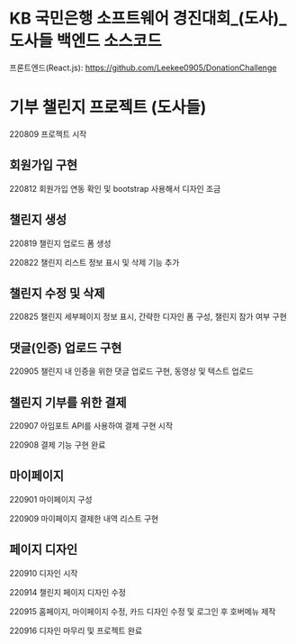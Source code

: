 # KB 국민은행 소프트웨어 경진대회_(도사)_도사들 백엔드 소스코드
프론트엔드(React.js): https://github.com/Leekee0905/DonationChallenge

# 기부 챌린지 프로젝트 (도사들)
220809 프로젝트 시작

## 회원가입 구현
220812 회원가입 연동 확인 및 bootstrap 사용해서 디자인 조금

## 챌린지 생성
220819 챌린지 업로드 폼 생성  

220822 챌린지 리스트 정보 표시 및 삭제 기능 추가

## 챌린지 수정 및 삭제

220825 챌린지 세부페이지 정보 표시, 간략한 디자인 폼 구성, 챌린지 참가 여부 구현  

## 댓글(인증) 업로드 구현
220905 챌린지 내 인증을 위한 댓글 업로드 구현, 동영상 및 텍스트 업로드  

## 챌린지 기부를 위한 결제
220907 아임포트 API를 사용하여 결제 구현 시작  

220908 결제 기능 구현 완료  

## 마이페이지
220901 마이페이지 구성  

220909 마이페이지 결제한 내역 리스트 구현  

## 페이지 디자인
220910 디자인 시작  

220914 챌린지 페이지 디자인 수정   

220915 홈페이지, 마이페이지 수정, 카드 디자인 수정 및 로그인 후 호버메뉴 제작  

220916 디자인 마무리 및 프로젝트 완료  
